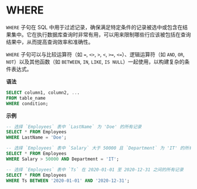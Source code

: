 # WHERE

`WHERE` 子句在 SQL 中用于过滤记录，确保满足特定条件的记录被选中或包含在结果集中。它在执行数据库查询时非常有用，可以用来限制哪些行应该被包括在查询结果中，从而提高查询效率和准确性。

`WHERE` 子句可以与比较运算符（如 `=`, `<>`, `>`, `<`, `>=`, `<=`）、逻辑运算符（如 `AND`, `OR`, `NOT`）以及其他函数（如 `BETWEEN`, `IN`, `LIKE`, `IS NULL`）一起使用，以构建复杂的条件表达式。

**语法**
```sql
SELECT column1, column2, ...
FROM table_name
WHERE condition;
```

**示例**

```sql
-- 选择 `Employees` 表中 `LastName` 为 'Doe' 的所有记录
SELECT * FROM Employees
WHERE LastName = 'Doe';

-- 选择 `Employees` 表中 `Salary` 大于 50000 且 `Department` 为 'IT' 的所有记录
SELECT * FROM Employees
WHERE Salary > 50000 AND Department = 'IT';

-- 选择 `Employees` 表中 `Ts` 在 2020-01-01 至 2020-12-31 之间的所有记录
SELECT * FROM Employees
WHERE Ts BETWEEN '2020-01-01' AND '2020-12-31';

```